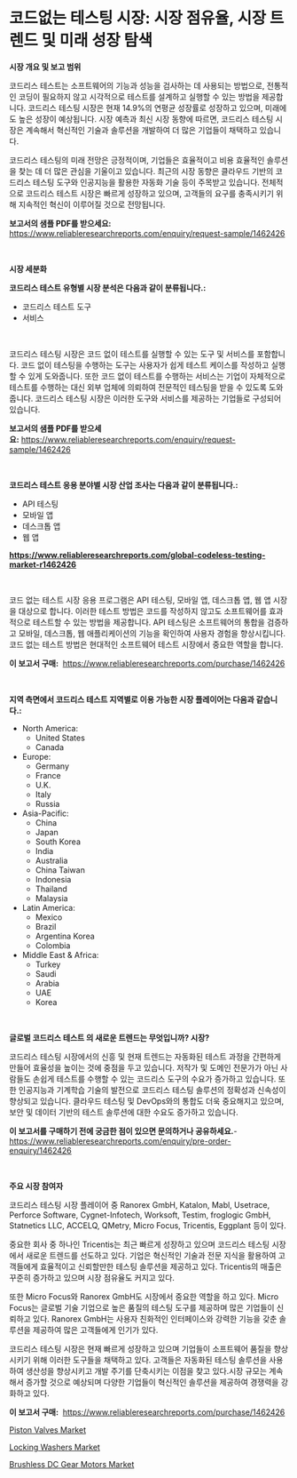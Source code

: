 <p><h1>코드없는 테스팅 시장: 시장 점유율, 시장 트렌드 및 미래 성장 탐색</h1></p><p><strong>시장 개요 및 보고 범위</strong></p>
<p><p>코드리스 테스트는 소프트웨어의 기능과 성능을 검사하는 데 사용되는 방법으로, 전통적인 코딩이 필요하지 않고 시각적으로 테스트를 설계하고 실행할 수 있는 방법을 제공합니다. 코드리스 테스팅 시장은 현재 14.9%의 연평균 성장률로 성장하고 있으며, 미래에도 높은 성장이 예상됩니다. 시장 예측과 최신 시장 동향에 따르면, 코드리스 테스팅 시장은 계속해서 혁신적인 기술과 솔루션을 개발하여 더 많은 기업들이 채택하고 있습니다.</p><p>코드리스 테스팅의 미래 전망은 긍정적이며, 기업들은 효율적이고 비용 효율적인 솔루션을 찾는 데 더 많은 관심을 기울이고 있습니다. 최근의 시장 동향은 클라우드 기반의 코드리스 테스팅 도구와 인공지능을 활용한 자동화 기술 등이 주목받고 있습니다. 전체적으로 코드리스 테스트 시장은 빠르게 성장하고 있으며, 고객들의 요구를 충족시키기 위해 지속적인 혁신이 이루어질 것으로 전망됩니다.</p></p>
<p><strong>보고서의 샘플 PDF를 받으세요:</strong> <a href="https://www.reliableresearchreports.com/enquiry/request-sample/1462426">https://www.reliableresearchreports.com/enquiry/request-sample/1462426</a></p>
<p>&nbsp;</p>
<p><strong>시장 세분화</strong></p>
<p><strong>코드리스 테스트 유형별 시장 분석은 다음과 같이 분류됩니다.:</strong></p>
<p><ul><li>코드리스 테스트 도구</li><li>서비스</li></ul></p>
<p>&nbsp;</p>
<p><p>코드리스 테스팅 시장은 코드 없이 테스트를 실행할 수 있는 도구 및 서비스를 포함합니다. 코드 없이 테스팅을 수행하는 도구는 사용자가 쉽게 테스트 케이스를 작성하고 실행할 수 있게 도와줍니다. 또한 코드 없이 테스트를 수행하는 서비스는 기업이 자체적으로 테스트를 수행하는 대신 외부 업체에 의뢰하여 전문적인 테스팅을 받을 수 있도록 도와줍니다. 코드리스 테스팅 시장은 이러한 도구와 서비스를 제공하는 기업들로 구성되어 있습니다.</p></p>
<p><strong>보고서의 샘플 PDF를 받으세요:</strong>&nbsp;<a href="https://www.reliableresearchreports.com/enquiry/request-sample/1462426">https://www.reliableresearchreports.com/enquiry/request-sample/1462426</a></p>
<p>&nbsp;</p>
<p><strong> 코드리스 테스트 응용 분야별 시장 산업 조사는 다음과 같이 분류됩니다.:</strong></p>
<p><ul><li>API 테스팅</li><li>모바일 앱</li><li>데스크톱 앱</li><li>웹 앱</li></ul></p>
<p><strong><a href="https://www.reliableresearchreports.com/global-codeless-testing-market-r1462426">https://www.reliableresearchreports.com/global-codeless-testing-market-r1462426</a></strong></p>
<p>&nbsp;</p>
<p><p>코드 없는 테스트 시장 응용 프로그램은 API 테스팅, 모바일 앱, 데스크톱 앱, 웹 앱 시장을 대상으로 합니다. 이러한 테스트 방법은 코드를 작성하지 않고도 소프트웨어를 효과적으로 테스트할 수 있는 방법을 제공합니다. API 테스팅은 소프트웨어의 통합을 검증하고 모바일, 데스크톱, 웹 애플리케이션의 기능을 확인하여 사용자 경험을 향상시킵니다. 코드 없는 테스트 방법은 현대적인 소프트웨어 테스트 시장에서 중요한 역할을 합니다.</p></p>
<p><strong>이 보고서 구매:</strong>&nbsp; <a href="https://www.reliableresearchreports.com/purchase/1462426">https://www.reliableresearchreports.com/purchase/1462426</a></p>
<p>&nbsp;</p>
<p><strong>지역 측면에서 코드리스 테스트 지역별로 이용 가능한 시장 플레이어는 다음과 같습니다.:</strong></p>
<p><ul>
    <li>
        North America:
        <ul>
            <li>United States</li>
            <li>Canada</li>
        </ul>
    </li>
    <li>
        Europe:
        <ul>
            <li>Germany</li>
            <li>France</li>
            <li>U.K.</li>
            <li>Italy</li>
            <li>Russia</li>
        </ul>
    </li>
    <li>
        Asia-Pacific:
        <ul>
            <li>China</li>
            <li>Japan</li>
            <li>South Korea</li>
            <li>India</li>
            <li>Australia</li>
            <li>China Taiwan</li>
            <li>Indonesia</li>
            <li>Thailand</li>
            <li>Malaysia</li>
        </ul>
    </li>
    <li>
        Latin America:
        <ul>
            <li>Mexico</li>
            <li>Brazil</li>
            <li>Argentina Korea</li>
            <li>Colombia</li>
        </ul>
    </li>
    <li>
        Middle East & Africa:
        <ul>
            <li>Turkey</li>
            <li>Saudi</li>
            <li>Arabia</li>
            <li>UAE</li>
            <li>Korea</li>
        </ul>
    </li>
    </ul></p>
<p>&nbsp;</p>
<p><strong>글로벌 코드리스 테스트 의 새로운 트렌드는 무엇입니까? 시장?</strong></p>
<p><p>코드리스 테스팅 시장에서의 신흥 및 현재 트렌드는 자동화된 테스트 과정을 간편하게 만들어 효율성을 높이는 것에 중점을 두고 있습니다. 저작가 및 도메인 전문가가 아닌 사람들도 손쉽게 테스트를 수행할 수 있는 코드리스 도구의 수요가 증가하고 있습니다. 또한 인공지능과 기계학습 기술의 발전으로 코드리스 테스팅 솔루션의 정확성과 신속성이 향상되고 있습니다. 클라우드 테스팅 및 DevOps와의 통합도 더욱 중요해지고 있으며, 보안 및 데이터 기반의 테스트 솔루션에 대한 수요도 증가하고 있습니다.</p></p>
<p><strong>이 보고서를 구매하기 전에 궁금한 점이 있으면 문의하거나 공유하세요.</strong>- <a href="https://www.reliableresearchreports.com/enquiry/pre-order-enquiry/1462426">https://www.reliableresearchreports.com/enquiry/pre-order-enquiry/1462426</a></p>
<p>&nbsp;</p>
<p><strong>주요 시장 참여자</strong></p>
<p><p>코드리스 테스팅 시장 플레이어 중 Ranorex GmbH, Katalon, Mabl, Usetrace, Perforce Software, Cygnet-Infotech, Worksoft, Testim, froglogic GmbH, Statnetics LLC, ACCELQ, QMetry, Micro Focus, Tricentis, Eggplant 등이 있다. </p><p>중요한 회사 중 하나인 Tricentis는 최근 빠르게 성장하고 있으며 코드리스 테스팅 시장에서 새로운 트렌드를 선도하고 있다. 기업은 혁신적인 기술과 전문 지식을 활용하여 고객들에게 효율적이고 신뢰할만한 테스팅 솔루션을 제공하고 있다. Tricentis의 매출은 꾸준히 증가하고 있으며 시장 점유율도 커지고 있다.</p><p>또한 Micro Focus와 Ranorex GmbH도 시장에서 중요한 역할을 하고 있다. Micro Focus는 글로벌 기술 기업으로 높은 품질의 테스팅 도구를 제공하며 많은 기업들이 신뢰하고 있다. Ranorex GmbH는 사용자 친화적인 인터페이스와 강력한 기능을 갖춘 솔루션을 제공하여 많은 고객들에게 인기가 있다.</p><p>코드리스 테스팅 시장은 현재 빠르게 성장하고 있으며 기업들이 소프트웨어 품질을 향상시키기 위해 이러한 도구들을 채택하고 있다. 고객들은 자동화된 테스팅 솔루션을 사용하여 생산성을 향상시키고 개발 주기를 단축시키는 이점을 찾고 있다.시장 규모는 계속해서 증가할 것으로 예상되며 다양한 기업들이 혁신적인 솔루션을 제공하여 경쟁력을 강화하고 있다.</p></p>
<p><strong>이 보고서 구매:</strong>&nbsp;&nbsp;<a href="https://www.reliableresearchreports.com/purchase/1462426">https://www.reliableresearchreports.com/purchase/1462426</a></p>
<p><p><a href="https://github.com/gulaimolin/Market-Research-Report-List-4/blob/main/piston-valves-market.md">Piston Valves Market</a></p><p><a href="https://github.com/mauripalmi/Market-Research-Report-List-3/blob/main/locking-washers-market.md">Locking Washers Market</a></p><p><a href="https://github.com/nicoletavirag/Market-Research-Report-List-3/blob/main/brushless-dc-gear-motors-market.md">Brushless DC Gear Motors Market</a></p></p>